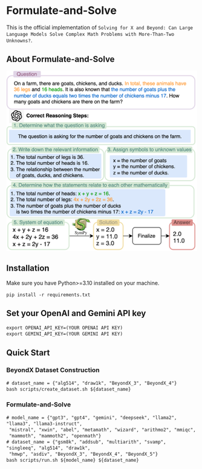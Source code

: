 # Formulate-and-Solve

This is the official implementation of `Solving for X and Beyond: Can Large Language Models Solve Complex
Math Problems with More-Than-Two Unknowns?`.

## About Formulate-and-Solve

<div align="center">
<img src="docs/static/images/mwp_solver.png">
</div>

## Installation
Make sure you have Python>=3.10 installed on your machine.
```
pip install -r requirements.txt
```

## Set your OpenAI and Gemini API key
```
export OPENAI_API_KEY=(YOUR OPENAI API KEY)
export GEMINI_API_KEY=(YOUR GEMINI API KEY)
```

## Quick Start

### BeyondX Dataset Construction
```
# dataset_name = {"alg514", "draw1k", "BeyondX_3", "BeyondX_4"}
bash scripts/create_dataset.sh ${dataset_name}
```

### Formulate-and-Solve
```
# model_name = {"gpt3", "gpt4", "gemini", "deepseek", "llama2", "llama3", "llama3-instruct",
 "mistral", "xwin", "abel", "metamath", "wizard", "arithmo2", "mmiqc",
 "mammoth", "mammoth2", "openmath"}
# dataset_name = {"gsm8k", "addsub", "multiarith", "svamp", "singleeq", "alg514", "draw1k",
 "hmwp", "asdiv", "BeyondX_3", "BeyondX_4", "BeyondX_5"}
bash scripts/run.sh ${model_name} ${dataset_name}
```
